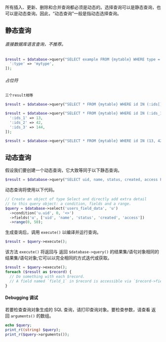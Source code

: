 所有插入、更新、删除和合并查询都必须是动态的。选择查询可以是静态查询，也可以是动态查询。因此，“动态查询”一般是指动态选择查询。
## 静态查询

###### 直接数据库语言查询，不推荐。
```php
$result = $database->query("SELECT example FROM {mytable} WHERE type = :type", [
  ':type' => 'mytype',
]);
```

###### 占位符
```php
三个result相等

$result = $database->query("SELECT * FROM {mytable} WHERE id IN (:ids[])", [':ids[]' => [13, 42, 144]]);

$result = $database->query("SELECT * FROM {mytable} WHERE id IN (:ids_1, :ids_2, :ids_3)", [
  ':ids_1' => 13, 
  ':ids_2' => 42, 
  ':ids_3' => 144,
]);

$result = $database->query("SELECT * FROM {mytable} WHERE id IN (13, 42, 144)");
```


## 动态查询

假设我们要创建一个动态查询，它大致等同于以下静态查询。

```php
$result = $database->query("SELECT uid, name, status, created, access FROM {users_field_data} u WHERE uid <> 0 LIMIT 50 OFFSET 0");
```

动态查询将使用以下代码。

```php
// Create an object of type Select and directly add extra detail
// to this query object: a condition, fields and a range.
$query = $database->select('users_field_data', 'u')
  ->condition('u.uid', 0, '<>')
  ->fields('u', ['uid', 'name', 'status', 'created', 'access'])
  ->range(0, 50);
```

生成查询后，调用 `execute()` 以编译并运行查询。

```php
$result = $query->execute();
```

该方法 `execute()` 将返回与 返回 `$database->query()` 的结果集/语句对象相同的结果集/语句对象;它可以以完全相同的方式迭代或获取。

```php
$result = $query->execute();
foreach ($result as $record) {
  // Do something with each $record.
  // A field named `field_1` in $record is accessible via `$record->field_1`.
}
```

#### Debugging 调试
若要检查查询对象生成的 SQL 查询，请打印查询对象。要检查参数，请查看 返回 `arguments()` 的数组。

```php
echo $query;
print_r((string) $query);
print_r($query->arguments());
```


